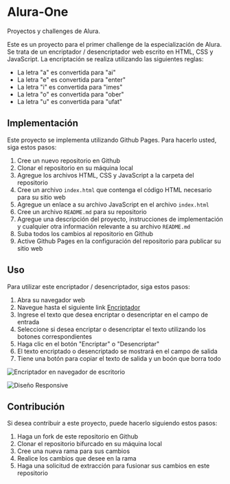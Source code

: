 # Alura-One
Proyectos y challenges de Alura.

Este es un proyecto para el primer challenge de la especialización de Alura. Se trata de un encriptador / desencriptador web escrito en HTML, CSS y JavaScript. La encriptación se realiza utilizando las siguientes reglas:

- La letra "a" es convertida para "ai"
- La letra "e" es convertida para "enter"
- La letra "i" es convertida para "imes"
- La letra "o" es convertida para "ober"
- La letra "u" es convertida para "ufat"

## Implementación

Este proyecto se implementa utilizando Github Pages. Para hacerlo usted, siga estos pasos:

1. Cree un nuevo repositorio en Github
2. Clonar el repositorio en su máquina local
3. Agregue los archivos HTML, CSS y JavaScript a la carpeta del repositorio
4. Cree un archivo `index.html` que contenga el código HTML necesario para su sitio web
5. Agregue un enlace a su archivo JavaScript en el archivo `index.html`
6. Cree un archivo `README.md` para su repositorio
7. Agregue una descripción del proyecto, instrucciones de implementación y cualquier otra información relevante a su archivo `README.md`
8. Suba todos los cambios al repositorio en Github
9. Active Github Pages en la configuración del repositorio para publicar su sitio web

## Uso

Para utilizar este encriptador / desencriptador, siga estos pasos:

1. Abra su navegador web
2. Navegue hasta el siguiente link [Encriptador](https://emersondivb0.github.io/Alura-One/)
3. Ingrese el texto que desea encriptar o desencriptar en el campo de entrada
4. Seleccione si desea encriptar o desencriptar el texto utilizando los botones correspondientes
5. Haga clic en el botón "Encriptar" o "Desencriptar"
6. El texto encriptado o desencriptado se mostrará en el campo de salida
7. Tiene una botón para copiar el texto de salida y un boón que borra todo

![Encriptador en navegador de escritorio]([https://drive.google.com/file/d/17yZR3MKOR8JB_aUcR7v30OPSt9BTsLp2/uc?usp=sharing])

![Diseño Responsive]([https://drive.google.com/file/d/1gKBASdLZmJq8wBO157ZjmfU2SqyMwSkc/uc?usp=share_link])

## Contribución

Si desea contribuir a este proyecto, puede hacerlo siguiendo estos pasos:

1. Haga un fork de este repositorio en Github
2. Clonar el repositorio bifurcado en su máquina local
3. Cree una nueva rama para sus cambios
4. Realice los cambios que desee en la rama
5. Haga una solicitud de extracción para fusionar sus cambios en este repositorio


